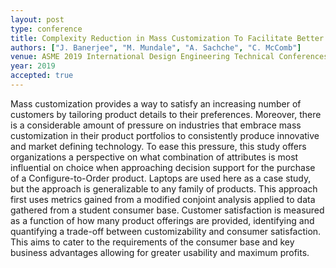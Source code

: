 ```yaml
---
layout: post
type: conference
title: Complexity Reduction in Mass Customization To Facilitate Better Decision Support
authors: ["J. Banerjee", "M. Mundale", "A. Sachche", "C. McComb"]
venue: ASME 2019 International Design Engineering Technical Conferences and Computers and Information in Engineering Conference
year: 2019
accepted: true
---
```

Mass customization provides a way to satisfy an increasing number of customers by tailoring product details to their preferences. Moreover, there is a considerable amount of pressure on industries that embrace mass customization in their product portfolios to consistently produce innovative and market defining technology. To ease this pressure, this study offers organizations a perspective on what combination of attributes is most influential on choice when approaching decision support for the purchase of a Configure-to-Order product. Laptops are used here as a case study, but the approach is generalizable to any family of products. This approach first uses metrics gained from a modified conjoint analysis applied to data gathered from a student consumer base. Customer satisfaction is measured as a function of how many product offerings are provided, identifying and quantifying a trade-off between customizability and consumer satisfaction. This aims to cater to the requirements of the consumer base and key business advantages allowing for greater usability and maximum profits.
